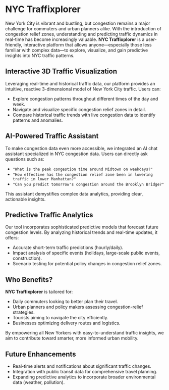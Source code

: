 # NYC Traffixplorer

New York City is vibrant and bustling, but congestion remains a major challenge for commuters and urban planners alike. With the introduction of congestion relief zones, understanding and predicting traffic dynamics in real-time has become increasingly valuable. **NYC Traffixplorer** is a user-friendly, interactive platform that allows anyone—especially those less familiar with complex data—to explore, visualize, and gain predictive insights into NYC traffic patterns.

## Interactive 3D Traffic Visualization

Leveraging real-time and historical traffic data, our platform provides an intuitive, reactive 3-dimensional model of New York City traffic. Users can:

- Explore congestion patterns throughout different times of the day and week.
- Navigate and visualize specific congestion relief zones in detail.
- Compare historical traffic trends with live congestion data to identify patterns and anomalies.

## AI-Powered Traffic Assistant

To make congestion data even more accessible, we integrated an AI chat assistant specialized in NYC congestion data. Users can directly ask questions such as:

- `"What is the peak congestion time around Midtown on weekdays?"`
- `"How effective has the congestion relief zone been in lowering traffic in lower Manhattan?"`
- `"Can you predict tomorrow's congestion around the Brooklyn Bridge?"`

This assistant demystifies complex data analytics, providing clear, actionable insights.

## Predictive Traffic Analytics

Our tool incorporates sophisticated predictive models that forecast future congestion levels. By analyzing historical trends and real-time updates, it offers:

- Accurate short-term traffic predictions (hourly/daily).
- Impact analysis of specific events (holidays, large-scale public events, construction).
- Scenario testing for potential policy changes in congestion relief zones.

## Who Benefits?

**NYC Traffixplorer** is tailored for:

- Daily commuters looking to better plan their travel.
- Urban planners and policy makers assessing congestion-relief strategies.
- Tourists aiming to navigate the city efficiently.
- Businesses optimizing delivery routes and logistics.

By empowering all New Yorkers with easy-to-understand traffic insights, we aim to contribute toward smarter, more informed urban mobility.

## Future Enhancements

- Real-time alerts and notifications about significant traffic changes.
- Integration with public transit data for comprehensive travel planning.
- Expanding predictive analytics to incorporate broader environmental data (weather, pollution).
